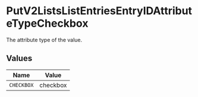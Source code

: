 # PutV2ListsListEntriesEntryIDAttributeTypeCheckbox

The attribute type of the value.


## Values

| Name       | Value      |
| ---------- | ---------- |
| `CHECKBOX` | checkbox   |